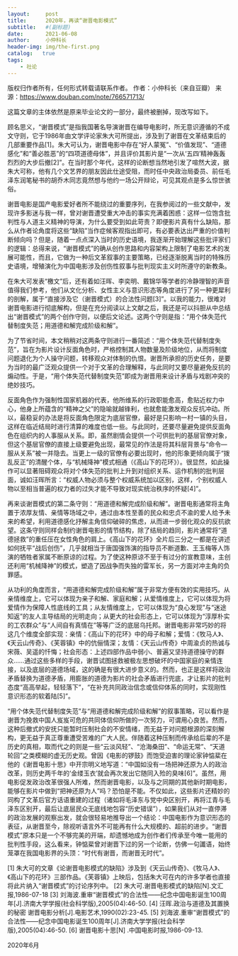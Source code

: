 ```yaml
---
layout:     post
title:      2020年，再读“谢晋电影模式”
subtitle:   #(副标题)
date:       2021-06-08
author:     小仲科长
header-img: img/the-first.png
catalog:   true
tags:
    - 社论
---
```


版权归作者所有，任何形式转载请联系作者。
作者：小仲科长（来自豆瓣）
来源：https://www.douban.com/note/766571713/

这篇文章的主体依然是原来毕业论文的一部分，最终被删掉，现改写如下。

顾名思义，“谢晋模式”是指我国著名导演谢晋在编导电影时，所无意识遵循的不成文守则，它于1986年由文学评论家朱大可所提出，涉及到了谢晋在文革结束后的几部重要作品[1]。朱大可认为，谢晋电影中存在“好人蒙冤”、“价值发现”、“道德感化”和“善必胜恶”的“四项道德母体”，并且评价其影片是“一次从‘五四’精神轰轰烈烈的大步后撤[2]”。在当时那个年代，这样的论断想当然地引发了喧然大波，据朱大可称，他有几个文艺界的朋友因此仕途受阻，而时任中央政治局委员、前任毛泽东润笔秘书的胡乔木同志竟然想与他约一场公开辩论，可见其观点是多么惊世骇俗。

谢晋电影是国产电影爱好者所不能绕过的重要序列，在我参阅过的一些文献中，发现许多影迷与我一样，曾对谢晋遭受重大冲击的事实充满着困惑：这样一位饱含批判性与人道主义精神的导演，为什么要受到如此苛责？即便影片真有什么缺陷，那么从作者论角度将这些“缺陷”当作症候客观指出即可，有必要表达出严重的价值判断倾向吗？但是，随着一点点深入当时的历史语境，我逐渐开始理解这些批评家们的逻辑：总得来说，“谢晋模式”的确从创作思路和内容架构上限制了电影艺术的发展可能性，而且，它做为一种后文革叙事的主要策略，已经逐渐脱离当时的特殊历史语境，增殖演化为中国电影涉及创伤性叙事与批判现实主义时所遵守的新教条。

在朱大可发表“檄文”后，还有着如汪晖、李奕明、戴锦华等学者的冷静理智的声音值得我们参考，他们从文化分析、女性主义与意识形态等角度进行了另一种更犀利的剖解，属于“直接涉及它（谢晋模式）的合法性问题[3]”。以我的能力，很难对谢晋电影进行彻底解构，但是在充分阅读以上文献之后，我还是可以抖胆从中总结出“谢晋模式”的两个创作守则，以便后文论述。这两个守则是指：“用个体失范代替制度失范；用道德和解完成阶级和解”。

为了节省时间，本文稍稍对这两条守则进行一番简述：“用个体失范代替制度失范”，旨在为影片设计反面角色时，严格控制其人物数量及阶级地位，从而将制度问题退化为个人操守问题，转移观众对体制的仇恨。谢晋所承担的历史任务，是要为当时的最广泛观众提供一个对于文革的合理解释，与此同时又要尽量避免反抗的煽动性。于是，“用个体失范代替制度失范”即成为谢晋用来设计矛盾与戏剧冲突的绝妙技巧。

反面角色作为强制性国家机器的代表，他所维系的行政职能愈高，愈贴近权力中心，他身上所蕴含的“精神之父”的隐喻就越锋利，也就愈能激发观众反抗冲动。所以，最稳妥的办法是将反面角色限定为底层官僚，最好是只影响一村一镇的头目，这样在临近结局时进行清算的难度也低一些。与此同时，还要尽量避免提供反面角色在组织内的人事服从关系。即，虽然剧情会提供一个可供批判的基层官僚对象，但这个基层官僚的直接上级要避免出现，最常见的作法是将其科层背景与“命令—服从关系”被一并隐去。当更上一级的官僚有必要出现时，他的形象更倾向属于“拨乱反正”的清醒个体，与“机械降神”模式相通（《高山下的花环》）。很显然，如此操作可以显著阻碍观众将对个体失范的批判上升到对组织关系、运作机制的批判层面，诚如汪晖所言：“权威人物必须与整个权威系统加以区别，这样，个别权威人物以至相当普遍的权力者的过失才能不导致对现实统治秩序的怀疑[4]”。

再来谈谢晋模式的第二条守则：“用道德和解完成阶级和解”。谢晋电影通常将主角置于浓厚友情、亲情等场域之中，通过由本性至善的民众和忠贞不渝的爱人给予未来的希望，利用道德感化抒解主角信仰破碎的焦虑，从而进一步弱化观众的反抗欲望。这条守则同样会制约谢晋电影的情节结构，除了结局的趋同，影片通常将“道德拯救”的重任压在女性角色的肩上。《高山下的花环》全片后三分之一都是在讲述如何抚平“战后创伤”，几乎就相当于唐国强饰演的指导员不断道歉、王玉梅等人饰演的牺牲者家属不断原谅的过程。为了使这种原谅不至于有过分的宣教意味，主创还利用“机械降神”的模式，塑造了因战争而失独的雷军长，另一方面对冲主角的负罪感。

从功利的角度而言，“用道德和解完成阶级和解”属于非常方便有效的实用技巧。从亲情维度上，它可以体现为亲子和解、家庭和解；从爱情维度上，它可以体现为将爱情作为保障人性底线的工具；从友情维度上，它可以体现为“良心发现”与“迷途知返”的友人主导结局的光明走向；从更大的社会形态上，它可以体现为“淳厚朴实的工农群众”与“人间自有真情在”等等广泛的底层乌托邦。谢晋电影非常巧妙的将这几个维度全部实现：亲情：《高山下的花环》中的母子和解；爱情：《牧马人》、《天云山传奇》、《芙蓉镇》中的伉俪情深；友情：《天云山传奇》中周渝贞的热诚与宋薇、吴遥的忏悔；社会形态：上述四部作品中弱小、普遍又坚持道德操守的群众……通过这些多样的手段，谢晋试图拯救被极左思想破坏的中国家庭的亲情连接，以及底层的道德场域，这的确是有很大进步意义的。然而，也正是这样将政治矛盾替换为道德矛盾，用膨胀的道德为影片的社会矛盾进行兜底，才让影片的批判态度“高高举起，轻轻落下”，“在补充共同政治信念或信仰体系的同时，实现刚性意识形态的软着陆[5]”。

“用个体失范代替制度失范”与“用道德和解完成阶级和解”的叙事策略，可以看作是谢晋为挽救中国人岌岌可危的共同体信仰所做的一次努力，可谓用心良苦。然而，这种后撤式的安抚只能暂时压制社会的不安情绪，而无益于对问题根源的深刻解构，更无益于真正尊重遭受苦难的广大人民。伴随着这种压制而传承给后辈的不是历史的真相，取而代之的则是一些“云淡风轻”、“沧海桑田”、“命运无常”、“天道轮回”之类模糊的虚无历史观。曾因《电影的锣鼓》而饱受迫害的理论家钟惦棐在他的《谢晋电影十思》中开宗明义地写道：“中国如没有一场把神还原为人的政治改革，则历史两千年的‘金缕玉衣’就会再次发出它随同入殓的臭味[6]”。虽然，用电影促发政治改革很强人所难，然而谢晋电影，以及与之同期的其他新时期电影，能够在影片中做到“把神还原为人”吗？恐怕是不能。不仅如此，这些影片还精妙的同构了文革后官方话语重建的过程（诸如将毛泽东与党中央区别开，再将江青与毛泽东区别开，最后让底层民众无底线地包容“历史错误”），如果我们从对一直停滞的政治发展的观察出发，就会很轻易地推导出一个结论：中国电影作为意识形态的表征，从谢晋至今，除视听语言外不可能再有什么大规模的、超前的进步。“谢晋模式”原本只是一个不够完美的开端，却遗憾地成为创作者们传承至今唯一能用的批判性手段，这么看来，钟惦棐曾对谢晋下过的另一个论断，仿佛一句讖语，始终笼罩在我国电影界的头顶：“时代有谢晋，而谢晋无时代”。

[1] 朱大可的文章《论谢晋电影模式的缺陷》涉及到《天云山传奇》、《牧马人》、《高山下的花环》三部作品。《芙蓉镇》上映后，包括朱大可在内的许多学者也直接将此片纳入“谢晋模式”的讨论序列中。
[2] 朱大可.谢晋电影模式的缺陷[N].文汇报,1986-07-18
[3] 刘海波.重审“谢晋模式”的合法性——纪念中国电影诞生100周年[J].济南大学学报(社会科学版),2005(04):46-50.
[4] 汪晖.政治与道德及其置换的秘密 谢晋电影分析[J].电影艺术,1990(02):23-45.
[5] 刘海波.重审“谢晋模式”的合法性——纪念中国电影诞生100周年[J].济南大学学报(社会科学版),2005(04):46-50.
[6] 谢晋电影十思[N] .中国电影时报,1986-09-13.

2020年6月
